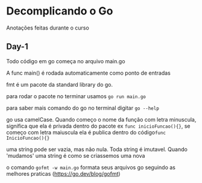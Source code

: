 # Decomplicando o Go

Anotações feitas durante o curso 

## Day-1

Todo código em go começa no arquivo main.go

A func main() é rodada automaticamente como ponto de entradas

fmt é um pacote da standard library do go.

para rodar o pacote no terminar usamos ```go run main.go ```

para saber mais comando do go no terminal digitar ``go --help``

go usa camelCase. Quando começo o nome da função com letra minuscula, significa que ela é privada dentro do pacote ex ``func inicioFuncao(){}``, se começo com letra maiuscula ela é publica dentro do código``func InicioFuncao(){}``

uma string pode ser vazia, mas não nula. Toda string é imutavel. Quando 'mudamos' uma string é como se criassemos uma nova

o comando ``gofmt -w main.go`` formata seus arquivos go seguindo as melhores praticas (https://go.dev/blog/gofmt)